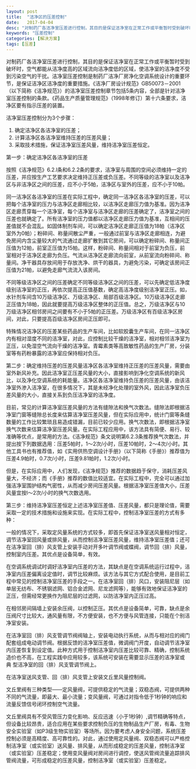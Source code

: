 ```yaml
---
layout: post
title:  "洁净区的压差控制"
date:   2017-04-04
desc: "对制药厂各洁净室压差进行控制，其目的是保证洁净室在正常工作或平衡暂时受到破坏时，空气都能从洁净度高的区域流向洁净度低的区域，使洁净室的洁净度不受到污染空气的干扰。"
keywords: "压差控制"
categories: [解决方案]
tags: [压差]
---
```


对制药厂各洁净室压差进行控制，其目的是保证洁净室在正常工作或平衡暂时受到破坏时，空气都能从洁净度高的区域流向洁净度低的区域，使洁净室的洁净度不受到污染空气的干扰。洁净室压差控制是制药厂洁净厂房净化空调系统设计的重要环节，是保证洁净区洁净度的重要措施。《洁净厂房设计规范》GB50073－2001（以下简称《洁净规范》）的洁净室压差控制章节包括5条内容，全部是针对洁净室压差控制的条款。《药品生产质量管理规范》（1998年修订）第十六条要求，洁净区要有指示压差的装置。

洁净室压差控制分为3个步骤：

1. 确定洁净区各洁净室的压差；
2. 计算洁净区各洁净室维持压差的压差风量；
3. 采取技术措施，保证洁净室压差风量，维持洁净室压差恒定。

第一步：确定洁净区各洁净室的压差

按照《洁净规范》6.2.l条和6.2.2条的要求，洁净室与周围的空间必须维持一定的压差，并应按生产工艺要求决定维持正压差或负压差。不同等级的洁净室以及洁净区与非洁净区之间的压差，应不小于5帕，洁净区与室外的压差，应不小于10帕。

同一洁净区各洁净室的压差在实际工程中，确定同一洁净区各洁净室的压差，可以把每个洁净室的压力与洁净区走廊相比较，以洁净区走廊压力值为基准。因为洁净区走廊贯穿每一个洁净室，每个洁净室与洁净区走廊的压差确定了，洁净室之间的压差也就确定了。所有洁净室的压力值都以洁净区走廊压力值为基准，互相间的压差值就不会混乱。如固体制剂车间，可以确定洁净区走廊正压值为18帕（洁净区室外为0帕）；粉碎间、称量间散尘严重，一般通过前室与洁净区走廊相连，为避免房间内含尘量较大的气流通过走廊扩散到其它房间，可以确定粉碎间、称量间正压值为12帕，前室正压值为15帕。这样，粉碎间、称量间相对于前室为负压，前室相对于洁净区走廊为负压。气流从洁净区走廊流向前室，从前室流向粉碎间、称量间。净干器具存放间用于存放洗净、烘干的器具，为避免污染，可确定该房间正压值为21帕，以避免走廊气流流入该房间。

不同等级洁净区之间的压差确定不同等级洁净区之间的压差，可以先确定低洁净度级别洁净室的正压，再依次提高正压值基数，确定高洁净度级别洁净室正压。如，水针剂车间含10万级洁净区、万级洁净区、局部百级洁净区。10万级洁净区走廊正压值为18帕，因此就要提高万级洁净区整体的正压值。总之，万级洁净区与10万级洁净区相邻房间之间要有不小于5帕的正压差。万级洁净区有百级洁净区房间，对此，只要提高百级洁净区房间正压即可。

特殊情况洁净区的压差某些药品的生产车间，比如软胶囊生产车间，在同一洁净区内有相对湿度不同的洁净室，对此，应控制比较干燥的洁净室，相对相邻洁净室为正压，以免湿空气流向干燥的洁净室。青霉素类等高致敏性药品的生产厂房，分装室等有药粉暴露的洁净室应保持相对负压。

第二步：确定维持压差的压差风量洁净区各洁净室维持正压差的压差风量，需要由室外新风补充。因此洁净室正压差风量的大小，直接影响到净化空调系统的新风比，以及净化空调系统的耗能量。洁净区各洁净室维持负压差的压差风量，由该洁净室外渗入洁净室，在很多情况下，其是未经净化处理的室外风，因此洁净室负压差风量的大小，直接关系到负压洁净室的洁净度。

目前，常见的计算洁净室压差风量的方法有缝隙法和换气次数法。缝隙法即根据洁净室门窗等缝隙总长度来估算洁净室压差风量，但在实际应用中，统计门窗等条缝数量的工作比较繁琐且易造成错漏，目前已较少应用。换气次数法，即根据洁净室换气次数来估算洁净室压差风量。在实际工程应用中，该方法具有简便、易行、较准确等优点，是常用的方法。《洁净规范》条文说明第6.2.3条推荐换气次数法，并提出按下列数据选用：压差5帕时，1～2次/小时，压差10帕时，2～4次/小时。其他工具书也有推荐值，如《实用供热空调设计手册》（以下简称《手册》）推荐值为压差4.9帕时，0.7次/小时，压差9.81帕时，1.2次/小时。

但是，在实际应用中，人们发现，《洁净规范》推荐的数据趋于保守，消耗压差风量大，不经济；而《手册》推荐的数值比较适宜。在实际工程中，完全可以通过加强洁净室围护结构气密性，从而减少房间压差风量。根据洁净室压差值大小，压差风量宜按l～2次/小时的换气次数选用。

第三步：维持洁净室压差恒定上述洁净室压差值、压差风量，都只是理论值，需要采取一定的技术措施和设施来实现。在实际工程中，控制洁净室压差的方式有多种：

一般的情况下，采取定风量系统的方式较多，即首先保证洁净室送风量相对恒定，调节洁净室回风量或排风量，从而控制洁净室压差风量，维持洁净室压差值；还可在洁净室回（排）风支管上安装手动对开多叶调节阀或蝶阀，调节回（排）风量，控制室内压差。其优点是设备简单，有效。

在空调系统调试时调好洁净室内压差的方法，其缺点是在空调系统运行过程中，洁净室内压差偏离设定值时，调节比较麻烦。该方法与其它方式配合使用，是目前工程中常见的控制洁净室压差的手段之一。在洁净室回（排）风口，安装阻尼层（如单层无纺布、不锈钢滤网、铝合金滤网、尼龙滤网等），能够有效地保证洁净室的正压，但需经常更换作为阻尼层的过滤网，以防洁净室内正压过高。

在相邻房间隔墙上安装余压阀，以控制正压。其优点是设备简单，可靠，缺点是余压阀尺寸比较大，通风量有限，不方便安装，也不方便与风管连接，只能在个别洁净室安装。

在洁净室回（排）风支管调节阀阀轴上，安装电动执行系统，从而与相对应的阀门配套组成电动调节阀。根据反馈的洁净室压差值，微调阀门开度，自动调节洁净室内压差恢复到设定值。此种方式用于控制洁净室内压差比较可靠、精确，控制系统造价也不高，在工程实践中应用较多，该系统可安装在需要显示压差的洁净室或典 型洁净室的回（排）风支管调节阀上。 

在洁净室送风支管、回（排）风支管上安装文丘里风量控制阀。

文丘里阀有三种类型——定风量阀，可提供稳定的气流量；双稳态阀，可提供两种不同的气流量，即最大、最小流量；变风量阀，可通过对指令低于1秒钟的响应和流量反馈信号闭环控制空气流量。

文丘里阀具有不受风管压力变化影响、反应迅速（小于1秒钟）,调节精确等特点，但设备比较昂贵，适合应用在某些要求控制负压的生物制品生产厂房，有毒、生物安全实验室（如P3级生物实验室）等场所。因为要考虑人身安全问题，系统压差控制必须是高精度、高可靠性的。对此，通过使用定风量阀、双稳态阀可以严格控制洁净室（或实验室）送风量、排风量，从而形成稳定的压差风量，控制洁净室（或实验室）压差稳定；使用变风量阀对房间进行调控，使送风管阀流量追踪排风管阀流量，可形成稳定的压差风量，控制洁净室（或实验室）压差稳定。
